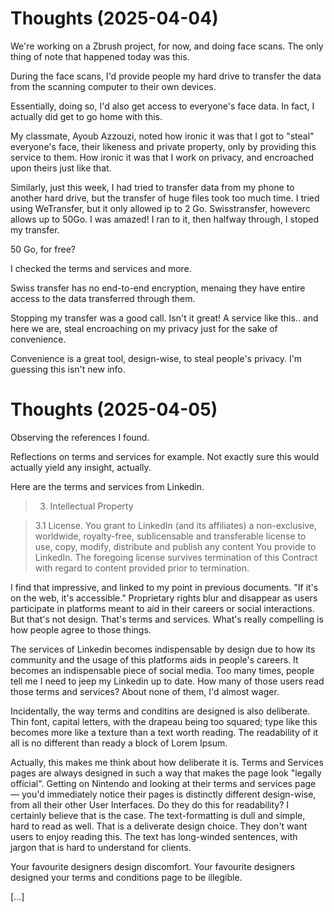 # Thoughts (2025-04-04)

We're working on a Zbrush project, for now, and doing face scans.
The only thing of note that happened today was this.

During the face scans, I'd provide people my hard drive to transfer the data from the scanning computer to their own devices.

Essentially, doing so, I'd also get access to everyone's face data.
In fact, I actually did get to go home with this.

My classmate, Ayoub Azzouzi, noted how ironic it was that I got to "steal" everyone's face, their likeness and private property, only by providing this service to them. How ironic it was that I work on privacy, and encroached upon theirs just like that.

Similarly, just this week, I had tried to transfer data from my phone to another hard drive, but the transfer of huge files took too much time. 
I tried using WeTransfer, but it only allowed ip to 2 Go.
Swisstransfer, howeverc allows up to 50Go. I was amazed! I ran to it, then halfway through, I stoped my transfer.

50 Go, for free?

I checked the terms and services and more.

Swiss transfer has no end-to-end encryption, menaing they have entire access to the data transferred through them.


Stopping my transfer was a good call. 
Isn't it great! A service like this.. and here we are, steal encroaching on my privacy just for the sake of convenience. 

Convenience is a great tool, design-wise, to steal people's privacy. I'm guessing this isn't new info. 





# Thoughts (2025-04-05)

Observing the references I found. 

Reflections on terms and services for example. Not exactly sure this would actually yield any insight, actually.

Here are the terms and services from Linkedin.

> 3. Intellectual Property

> 3.1    License. You grant to LinkedIn (and its affiliates) a non-exclusive, worldwide, royalty-free, sublicensable and transferable license to use, copy, modify, distribute and publish any content You provide to LinkedIn. The foregoing license survives termination of this Contract with regard to content provided prior to termination. 

I find that impressive, and linked to my point in previous documents.
"If it's on the web, it's accessible." Proprietary rights blur and disappear as users participate in platforms meant to aid in their careers or social interactions. 
But that's not design. That's terms and services. What's really compelling is how people agree to those things.

The services of Linkedin becomes indispensable by design due to how its community and the usage of this platforms aids in people's careers. It becomes an indispensable piece of social media. Too many times, people tell me I need to jeep my Linkedin up to date. How many of those users read those terms and services? About none of them, I'd almost wager.

Incidentally, the way terms and conditins are designed is also deliberate. Thin font, capital letters, with the drapeau being too squared; type like this becomes more like a texture than a text worth reading. 
The readability of it all is no different than ready a block of Lorem Ipsum. 

Actually, this makes me think about how deliberate it is.
Terms and Services pages are always designed in such a way that makes the page look "legally official". Getting on Nintendo and looking at their terms and services page — you'd immediately notice their pages is distinctly different design-wise, from all their other User Interfaces. Do they do this for readability? I certainly believe that is the case. The text-formatting is dull and simple, hard to read as well. That is a deliverate design choice. They don't want users to enjoy reading this. The text has long-winded sentences, with jargon that is hard to understand for clients. 

Your favourite designers design discomfort. 
Your favourite designers designed your terms and conditions page to be illegible.

[...]


